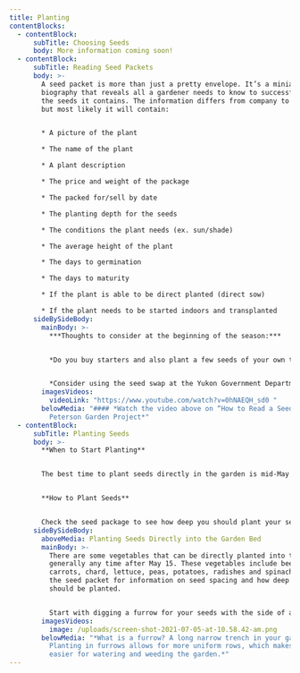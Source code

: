 ```yaml
---
title: Planting
contentBlocks:
  - contentBlock:
      subTitle: Choosing Seeds
      body: More information coming soon!
  - contentBlock:
      subTitle: Reading Seed Packets
      body: >-
        A seed packet is more than just a pretty envelope. It’s a miniature
        biography that reveals all a gardener needs to know to successfully grow
        the seeds it contains. The information differs from company to company,
        but most likely it will contain:


        * A picture of the plant

        * The name of the plant 

        * A plant description 

        * The price and weight of the package 

        * The packed for/sell by date 

        * The planting depth for the seeds 

        * The conditions the plant needs (ex. sun/shade) 

        * The average height of the plant 

        * The days to germination 

        * The days to maturity 

        * If the plant is able to be direct planted (direct sow) 

        * If the plant needs to be started indoors and transplanted
      sideBySideBody:
        mainBody: >-
          ***Thoughts to consider at the beginning of the season:*** 


          *Do you buy starters and also plant a few seeds of your own to have a continuous crop?* 


          *Consider using the seed swap at the Yukon Government Department of Energy, Mines and Resources library seed bank, and/or learn about seed saving to save seeds to use in future years.*
        imagesVideos:
          videoLink: "https://www.youtube.com/watch?v=0hNAEQH_sd0 "
        belowMedia: "#### *Watch the video above on “How to Read a Seed Package” by
          Peterson Garden Project*"
  - contentBlock:
      subTitle: Planting Seeds
      body: >-
        **When to Start Planting**


        The best time to plant seeds directly in the garden is mid-May to mid-June, after the danger of hard frost has passed.


        **How to Plant Seeds**


        Check the seed package to see how deep you should plant your seeds. Some of the small ones can be sprinkled right on the soil surface. Larger seeds will need to be buried. Plant two seeds per cell (or pot). If both seeds germinate, pull one and let the other grow.
      sideBySideBody:
        aboveMedia: Planting Seeds Directly into the Garden Bed
        mainBody: >-
          There are some vegetables that can be directly planted into the garden
          generally any time after May 15. These vegetables include beets,
          carrots, chard, lettuce, peas, potatoes, radishes and spinach. Read
          the seed packet for information on seed spacing and how deep the seeds
          should be planted.


          Start with digging a furrow for your seeds with the side of a hoe or a stick. Try to keep the furrow an even depth.
        imagesVideos:
          image: /uploads/screen-shot-2021-07-05-at-10.58.42-am.png
        belowMedia: "*What is a furrow? A long narrow trench in your garden bed.
          Planting in furrows allows for more uniform rows, which makes it
          easier for watering and weeding the garden.*"
---
```


